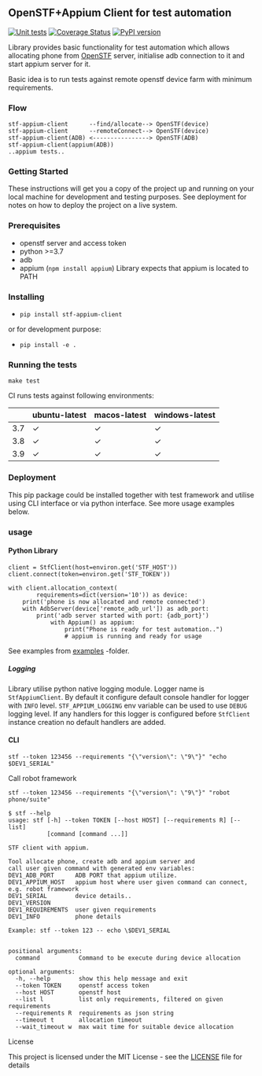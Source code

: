 ## OpenSTF+Appium Client for test automation

[![Unit tests](https://github.com/OpenTMI/stf-appium-python-client/actions/workflows/test.yml/badge.svg)](https://github.com/OpenTMI/stf-appium-python-client/actions/workflows/test.yml)
[![Coverage Status](https://coveralls.io/repos/github/OpenTMI/stf-appium-python-client/badge.svg?branch=main&t=CQV17G)](https://coveralls.io/github/OpenTMI/stf-appium-python-client?branch=main)
[![PyPI version](https://badge.fury.io/py/stf-appium-client.svg)](https://badge.fury.io/py/stf-appium-client)

Library provides basic functionality for test automation which allows allocating
phone from [OpenSTF](https://github.com/DeviceFarmer/stf) server, initialise adb connection to it and 
start appium server for it.

Basic idea is to run tests against remote openstf device farm with minimum
requirements.


### Flow
```
stf-appium-client      --find/allocate--> OpenSTF(device)
stf-appium-client      --remoteConnect--> OpenSTF(device)
stf-appium-client(ADB) <----------------> OpenSTF(ADB)
stf-appium-client(appium(ADB))
..appium tests..
```

### Getting Started

These instructions will get you a copy of the project up and running on your local machine for development and testing purposes. See deployment for notes on how to deploy the project on a live system.

### Prerequisites
* openstf server and access token 
* python >=3.7
* adb
* appium (`npm install appium`)
  Library expects that appium is located to PATH

### Installing

* `pip install stf-appium-client`
  
or for development purpose:

* `pip install -e .`

### Running the tests

`make test`

CI runs tests against following environments:

|   | ubuntu-latest | macos-latest | windows-latest |
| ------------- | ------------- | ------------- | ------------- |
| 3.7  | ✓  | ✓  | ✓  |
| 3.8  | ✓  | ✓  | ✓  |
| 3.9  | ✓  | ✓  | ✓  |

### Deployment

This pip package could be installed together with test framework
and utilise using CLI interface or via python interface. 
See more usage examples below.

### usage

#### Python Library

```
client = StfClient(host=environ.get('STF_HOST'))
client.connect(token=environ.get('STF_TOKEN'))

with client.allocation_context(
        requirements=dict(version='10')) as device:
    print('phone is now allocated and remote connected')
    with AdbServer(device['remote_adb_url']) as adb_port:
        print('adb server started with port: {adb_port}')
            with Appium() as appium:
                print("Phone is ready for test automation..")
                # appium is running and ready for usage
```

See examples from [examples](examples) -folder.

##### Logging

Library utilise python native logging module. Logger name is `StfAppiumClient`. 
By default it configure default console handler for logger with `INFO` level.
`STF_APPIUM_LOGGING` env variable can be used to use `DEBUG` logging level.
If any handlers for this logger is configured before `StfClient` instance 
creation no default handlers are added.

#### CLI

```shell script
stf --token 123456 --requirements "{\"version\": \"9\"}" "echo $DEV1_SERIAL"
```

Call robot framework
```shell script
stf --token 123456 --requirements "{\"version\": \"9\"}" "robot phone/suite" 
```


```shell script
$ stf --help
usage: stf [-h] --token TOKEN [--host HOST] [--requirements R] [--list]
           [command [command ...]]

STF client with appium.

Tool allocate phone, create adb and appium server and 
call user given command with generated env variables:
DEV1_ADB_PORT      ADB PORT that appium utilize.
DEV1_APPIUM_HOST   appium host where user given command can connect, e.g. robot framework
DEV1_SERIAL        device details..
DEV1_VERSION
DEV1_REQUIREMENTS  user given requirements
DEV1_INFO          phone details

Example: stf --token 123 -- echo \$DEV1_SERIAL


positional arguments:
  command           Command to be execute during device allocation

optional arguments:
  -h, --help        show this help message and exit
  --token TOKEN     openstf access token
  --host HOST       openstf host
  --list l          list only requirements, filtered on given requirements
  --requirements R  requirements as json string
  --timeout t       allocation timeout
  --wait_timeout w  max wait time for suitable device allocation

```

License

This project is licensed under the MIT License - see the [LICENSE](LICENSE) file for details
